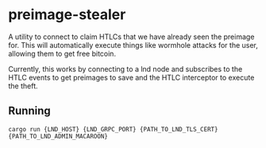 # preimage-stealer

A utility to connect to claim HTLCs that we have already seen the preimage for.
This will automatically execute things like wormhole attacks for the user, allowing them to get free bitcoin.

Currently, this works by connecting to a lnd node and subscribes to the HTLC events to get preimages to save and the
HTLC interceptor to execute the theft.

## Running

```
cargo run {LND_HOST} {LND_GRPC_PORT} {PATH_TO_LND_TLS_CERT} {PATH_TO_LND_ADMIN_MACAROON}
```
